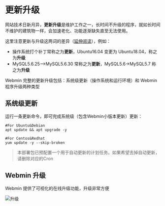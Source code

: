 # 更新升级

网站技术日新月异，**更新升级**是维护工作之一，长时间不升级的程序，就如长时间不维护的建筑物一样，会加速老化、功能逐渐缺失直至无法使用。  

这里注意更新与升级这两词的差异（[延伸阅读](https://support.websoft9.com/docs/faq/zh/tech-upgrade.html#更新-vs-升级)），例如：
- 操作系统打个补丁常称之为**更新**，Ubuntu16.04 变更为 Ubuntu18.04，称之为**升级**
- MySQL5.6.25-->MySQL5.6.30 常称之为**更新**，MySQL5.6->MySQL5.7 称之为**升级**

Webmin 完整的更新升级包括：系统级更新（操作系统和运行环境）和 Webmin 程序升级两种类型

## 系统级更新

运行一条更新命令，即可完成系统级（包含Webmin小版本更新）更新：

``` shell
#For Ubuntu&Debian
apt update && apt upgrade -y

#For Centos&Redhat
yum update -y --skip-broken
```
> 本部署包已预配置一个用于自动更新的计划任务。如果希望去掉自动更新，请删除对应的Cron


## Webmin 升级

Webmin 提供了可视化的在线升级功能，升级非常方便

![升级](https://libs.websoft9.com/Websoft9/DocsPicture/zh/webmin/webmin-upgrade-websoft9.png)
